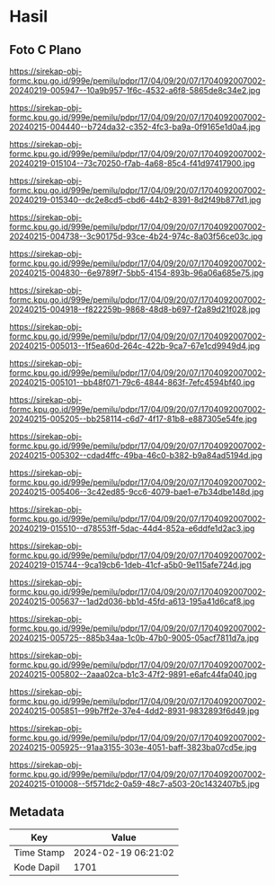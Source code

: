# Hasil

## Foto C Plano

https://sirekap-obj-formc.kpu.go.id/999e/pemilu/pdpr/17/04/09/20/07/1704092007002-20240219-005947--10a9b957-1f6c-4532-a6f8-5865de8c34e2.jpg

https://sirekap-obj-formc.kpu.go.id/999e/pemilu/pdpr/17/04/09/20/07/1704092007002-20240215-004440--b724da32-c352-4fc3-ba9a-0f9165e1d0a4.jpg

https://sirekap-obj-formc.kpu.go.id/999e/pemilu/pdpr/17/04/09/20/07/1704092007002-20240219-015104--73c70250-f7ab-4a68-85c4-f41d97417900.jpg

https://sirekap-obj-formc.kpu.go.id/999e/pemilu/pdpr/17/04/09/20/07/1704092007002-20240219-015340--dc2e8cd5-cbd6-44b2-8391-8d2f49b877d1.jpg

https://sirekap-obj-formc.kpu.go.id/999e/pemilu/pdpr/17/04/09/20/07/1704092007002-20240215-004738--3c90175d-93ce-4b24-974c-8a03f56ce03c.jpg

https://sirekap-obj-formc.kpu.go.id/999e/pemilu/pdpr/17/04/09/20/07/1704092007002-20240215-004830--6e9789f7-5bb5-4154-893b-96a06a685e75.jpg

https://sirekap-obj-formc.kpu.go.id/999e/pemilu/pdpr/17/04/09/20/07/1704092007002-20240215-004918--f822259b-9868-48d8-b697-f2a89d21f028.jpg

https://sirekap-obj-formc.kpu.go.id/999e/pemilu/pdpr/17/04/09/20/07/1704092007002-20240215-005013--1f5ea60d-264c-422b-9ca7-67e1cd9949d4.jpg

https://sirekap-obj-formc.kpu.go.id/999e/pemilu/pdpr/17/04/09/20/07/1704092007002-20240215-005101--bb48f071-79c6-4844-863f-7efc4594bf40.jpg

https://sirekap-obj-formc.kpu.go.id/999e/pemilu/pdpr/17/04/09/20/07/1704092007002-20240215-005205--bb258114-c6d7-4f17-81b8-e887305e54fe.jpg

https://sirekap-obj-formc.kpu.go.id/999e/pemilu/pdpr/17/04/09/20/07/1704092007002-20240215-005302--cdad4ffc-49ba-46c0-b382-b9a84ad5194d.jpg

https://sirekap-obj-formc.kpu.go.id/999e/pemilu/pdpr/17/04/09/20/07/1704092007002-20240215-005406--3c42ed85-9cc6-4079-bae1-e7b34dbe148d.jpg

https://sirekap-obj-formc.kpu.go.id/999e/pemilu/pdpr/17/04/09/20/07/1704092007002-20240219-015510--d78553ff-5dac-44d4-852a-e6ddfe1d2ac3.jpg

https://sirekap-obj-formc.kpu.go.id/999e/pemilu/pdpr/17/04/09/20/07/1704092007002-20240219-015744--9ca19cb6-1deb-41cf-a5b0-9e115afe724d.jpg

https://sirekap-obj-formc.kpu.go.id/999e/pemilu/pdpr/17/04/09/20/07/1704092007002-20240215-005637--1ad2d036-bb1d-45fd-a613-195a41d6caf8.jpg

https://sirekap-obj-formc.kpu.go.id/999e/pemilu/pdpr/17/04/09/20/07/1704092007002-20240215-005725--885b34aa-1c0b-47b0-9005-05acf7811d7a.jpg

https://sirekap-obj-formc.kpu.go.id/999e/pemilu/pdpr/17/04/09/20/07/1704092007002-20240215-005802--2aaa02ca-b1c3-47f2-9891-e6afc44fa040.jpg

https://sirekap-obj-formc.kpu.go.id/999e/pemilu/pdpr/17/04/09/20/07/1704092007002-20240215-005851--99b7ff2e-37e4-4dd2-8931-9832893f6d49.jpg

https://sirekap-obj-formc.kpu.go.id/999e/pemilu/pdpr/17/04/09/20/07/1704092007002-20240215-005925--91aa3155-303e-4051-baff-3823ba07cd5e.jpg

https://sirekap-obj-formc.kpu.go.id/999e/pemilu/pdpr/17/04/09/20/07/1704092007002-20240215-010008--5f571dc2-0a59-48c7-a503-20c1432407b5.jpg


## Metadata

| Key        | Value               |
| ---------- | ------------------- |
| Time Stamp | 2024-02-19 06:21:02 |
| Kode Dapil | 1701                |



